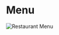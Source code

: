 # Menu
![Restaurant Menu](https://user-images.githubusercontent.com/91076807/144230351-4b4c872c-9ddd-400c-84c4-fca23d212d4c.gif)
